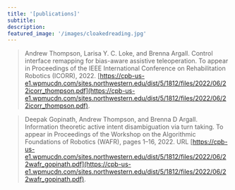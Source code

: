 ```yaml
---
title: '[publications]'
subtitle:
description:
featured_image: '/images/cloakedreading.jpg'
---
```


> Andrew Thompson, Larisa Y. C. Loke, and Brenna Argall. Control interface remapping for bias-aware assistive teleoperation. To appear in Proceedings of the IEEE International Conference on Rehabilitation Robotics (ICORR), 2022. [https://cpb-us-e1.wpmucdn.com/sites.northwestern.edu/dist/5/1812/files/2022/06/22icorr_thompson.pdf](https://cpb-us-e1.wpmucdn.com/sites.northwestern.edu/dist/5/1812/files/2022/06/22icorr_thompson.pdf).

> Deepak Gopinath, Andrew Thompson, and Brenna D Argall. Information theoretic active intent disambiguation via turn taking. To appear in Proceedings of the Workshop on the Algorithmic Foundations of Robotics (WAFR), pages 1–16, 2022. URL [https://cpb-us-e1.wpmucdn.com/sites.northwestern.edu/dist/5/1812/files/2022/06/22wafr_gopinath.pdf](https://cpb-us-e1.wpmucdn.com/sites.northwestern.edu/dist/5/1812/files/2022/06/22wafr_gopinath.pdf).